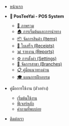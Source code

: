 - [หน้าแรก](README.md)

- **📱 PosTeeYai - POS System**
  - [📖 ภาพรวม](posteeyai/README.md)
  - [🏠 การเริ่มต้นและการนำทาง](posteeyai/getting-started.md)
  - [📦 จัดการสินค้า (Items)](posteeyai/items.md)
  - [📄 ใบเสร็จ (Receipts)](posteeyai/receipts.md)
  - [📊 รายงาน (Reports)](posteeyai/reports.md)
  - [⚙️ การตั้งค่า (Settings)](posteeyai/settings.md)
  - [🏢 จัดการสาขา (Branches)](posteeyai/branches.md)
  - [📋 คู่มือแนวทางด่วน](posteeyai/quick-reference.md)
  - [🎓 แผนการฝึกอบรม](posteeyai/training.md)

- คู่มือการใช้งาน (ตัวอย่าง)
  - [เริ่มต้นใช้งาน](guide/getting-started.md)
  - [ฟีเจอร์หลัก](guide/features.md)
  - [คำถามที่พบบ่อย](guide/faq.md)

- [ติดต่อเรา](guide/contact.md)
